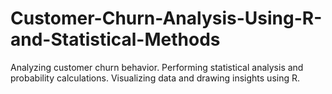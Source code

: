 # Customer-Churn-Analysis-Using-R-and-Statistical-Methods
Analyzing customer churn behavior. Performing statistical analysis and probability calculations. Visualizing data and drawing insights using R.
